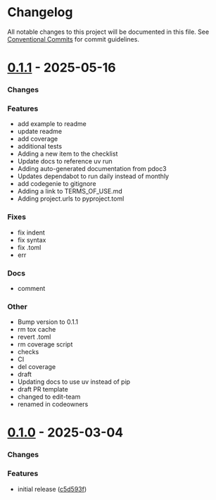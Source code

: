 # Changelog

All notable changes to this project will be documented in this file.
See [Conventional Commits](https://conventionalcommits.org) for commit guidelines.

# [0.1.1](https://github.com/heroku/heroku-applink-python/compare/TDX...0.1.1) - 2025-05-16


### Changes


### Features

* add example to readme
* update readme
* add coverage
* additional tests
* Adding a new item to the checklist
* Update docs to reference uv run
* Adding auto-generated documentation from pdoc3
* Updates dependabot to run daily instead of monthly
* add codegenie to gitignore
* Adding a link to TERMS_OF_USE.md
* Adding project.urls to pyproject.toml

### Fixes

* fix indent
* fix syntax
* fix .toml
* err

### Docs

* comment

### Other

* Bump version to 0.1.1
* rm tox cache
* revert .toml
* rm coverage script
* checks
* CI
* del coverage
* draft
* Updating docs to use uv instead of pip
* draft PR template
* changed to edit-team
* renamed in codeowners

# [0.1.0](https://github.com/heroku/heroku-applink-python/compare/HEAD...0.1.0) - 2025-03-04


### Changes

### Features
* initial release ([c5d593f](https://github.com/heroku/heroku-applink-python/commit/c5d593fa3c0f37607239e3ded7c2c24d7354383c))

